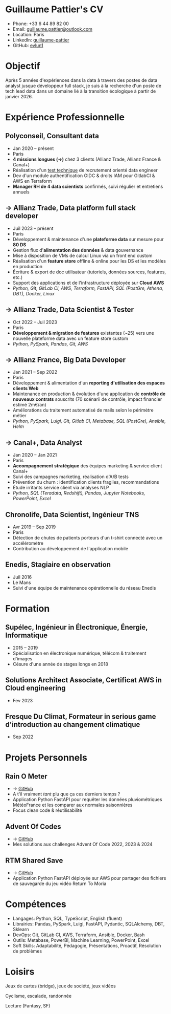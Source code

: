 # Guillaume Pattier's CV

- Phone: +33 6 44 89 82 00
- Email: [guillaume.pattier@outlook.com](mailto:guillaume.pattier@outlook.com)
- Location: Paris
- LinkedIn: [guillaume-pattier](https://linkedin.com/in/guillaume-pattier)
- GitHub: [evlun1](https://github.com/evlun1)


# Objectif

Après 5 années d'expériences dans la data à travers des postes de data analyst jusque développeur full stack, je suis à la recherche d'un poste de tech lead data dans un domaine lié à la transition écologique à partir de janvier 2026.

# Expérience Professionnelle

## Polyconseil, Consultant data

- Jan 2020 – présent
- Paris
- **4 missions longues (→)** chez 3 clients (Allianz Trade, Allianz France & Canal+)
- Réalisation d'un [test technique](https://players.data.polyprojects.fr/docs) de recrutement orienté data engineer
- Dev d'un module authentification OIDC & droits IAM pour GitlabCI & AWS en Terraform
- **Manager RH de 4 data scientists** confirmés, suivi régulier et entretiens annuels

## → Allianz Trade, Data platform full stack developer

- Juil 2023 – présent
- Paris
- Développement & maintenance d'une **plateforme data** sur mesure pour **80 DS**
- Gestion flux d'**alimentation des données** & data gouvernance
- Mise à disposition de VMs de calcul Linux via un front end custom
- Réalisation d'un **feature store** offline & online pour les DS et les modèles en production
- Écriture & export de doc utilisateur (tutoriels, données sources, features, etc.)
- Support des applications et de l'infrastructure déployée sur **Cloud AWS**
- *Python, Git, GitLab CI, AWS, Terraform, FastAPI, SQL (PostGre, Athena, DBT), Docker, Linux*

## → Allianz Trade, Data Scientist & Tester

- Oct 2022 – Juil 2023
- Paris
- **Développement & migration de features** existantes (~25) vers une nouvelle plateforme data avec un feature store custom
- *Python, PySpark, Pandas, Git, AWS*

## → Allianz France, Big Data Developer

- Jan 2021 – Sep 2022
- Paris
- Développement & alimentation d'un **reporting d'utilisation des espaces clients Web**
- Maintenance en production & évolution d'une application de **contrôle de nouveaux contrats** souscrits (70 scénarii de contrôle, impact financier estimé 2m€/an)
- Améliorations du traitement automatisé de mails selon le périmètre métier
- *Python, PySpark, Luigi, Git, Gitlab CI, Metabase, SQL (PostGre), Ansible, Helm*

## → Canal+, Data Analyst

- Jan 2020 – Jan 2021
- Paris
- **Accompagnement stratégique** des équipes marketing & service client Canal+
- Suivi des campagnes marketing, réalisation d'A/B tests
- Prévention du churn : identification clients fragiles, recommandations
- Étude irritants service client via analyses NLP
- *Python, SQL (Teradata, Redshift), Pandas, Jupyter Notebooks, PowerPoint, Excel*

## Chronolife, Data Scientist, Ingénieur TNS

- Avr 2019 – Sep 2019
- Paris
- Détection de chutes de patients porteurs d'un t-shirt connecté avec un accéléromètre
- Contribution au développement de l'application mobile

## Enedis, Stagiaire en observation

- Juil 2016
- Le Mans
- Suivi d'une équipe de maintenance opérationnelle du réseau Enedis

# Formation

## Supélec, Ingénieur in Électronique, Énergie, Informatique

- 2015 – 2019
- Spécialisation en électronique numérique, télécom & traitement d'images
- Césure d'une année de stages longs en 2018

## Solutions Architect Associate, Certificat AWS in Cloud engineering

- Fev 2023

## Fresque Du Climat, Formateur in serious game d'introduction au changement climatique

- Sep 2022

# Projets Personnels

## Rain O Meter

- → [GitHub](https://github.com/Evlun1/rain_o_meter)
- A t'il vraiment *tant* plu que ça ces derniers temps ?
- Application Python FastAPI pour requêter les données pluviométriques MétéoFrance et les comparer aux normales saisonnières
- Focus clean code & réutilisabilité

## Advent Of Codes

- → [GitHub](https://github.com/Evlun1/advent_of_codes)
- Mes solutions aux challenges Advent Of Code 2022, 2023 & 2024

## RTM Shared Save

- → [GitHub](https://github.com/Evlun1/lotrrtm_shared_save)
- Application Python FastAPI déployée sur AWS pour partager des fichiers de sauvegarde du jeu vidéo Return To Moria

# Compétences

- Langages: Python, SQL, TypeScript, English (fluent)
- Librairies: Pandas, PySpark, Luigi, FastAPI, Pydantic, SQLAlchemy, DBT, Sklearn
- DevOps: Git, GitLab CI, AWS, Terraform, Ansible, Docker, Bash
- Outils: Metabase, PowerBI, Machine Learning, PowerPoint, Excel
- Soft Skills: Adaptabilité, Pédagogie, Présentations, Proactif, Résolution de problèmes
# Loisirs

Jeux de cartes (bridge), jeux de société, jeux vidéos

Cyclisme, escalade, randonnée

Lecture (Fantasy, SF)

